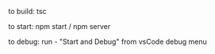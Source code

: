 to build:
tsc

to start:
npm start / npm server

to debug: 
run - "Start and Debug" from vsCode debug menu